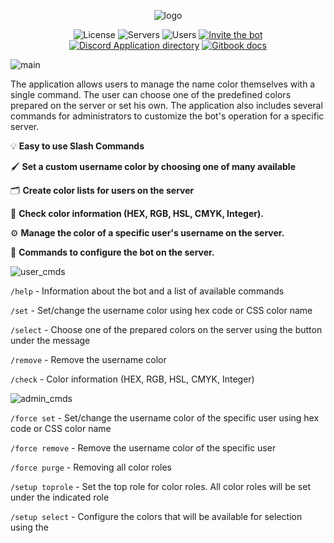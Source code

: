 <div align="center">
    
![logo](https://github.com/user-attachments/assets/7db45e2e-c4d7-413d-8b42-c6ab34b84162)

![License](https://img.shields.io/github/license/kaaroll99/HueTweaker.svg?style=for-the-badge&logo=unlicense&logoColor=white)
![Servers](https://img.shields.io/badge/dynamic/json?url=https://discordbotlist.com/api/v1/bots/1209187999934578738&query=$.stats.guilds&style=for-the-badge&label=servers&color=5865F2&logo=serverless&logoColor=white)
![Users](https://img.shields.io/badge/dynamic/json?url=https://discordbotlist.com/api/v1/bots/1209187999934578738&query=$.stats.users&style=for-the-badge&label=users&color=5865F2&logo=cilium&logoColor=white)
[![Invite the bot](https://img.shields.io/badge/Invite_the_bot-FE5F50?style=for-the-badge)](https://discord.com/api/oauth2/authorize?client_id=1209187999934578738&permissions=1099981745184&scope=bot)
[![Discord Application directory](https://img.shields.io/badge/Discord_App_directory-2b2d31?style=for-the-badge&logo=discord&logoColor=white)](https://discord.com/application-directory/1209187999934578738)
[![Gitbook docs](https://img.shields.io/badge/Gitbook_docs-BBDDE5?style=for-the-badge&logo=gitbook&logoColor=black)](https://huetweaker.gitbook.io/docs/)
</div>

![main](https://i.imgur.com/tiT3UZU.png)

The application allows users to manage the name color themselves with a single command. The user can choose one of the predefined colors prepared on the server or set his own. The application also includes several commands for administrators to customize the bot's operation for a specific server.

💡 **Easy to use Slash Commands**

🖌️ **Set a custom username color by choosing one of many available**

🗂️ **Create color lists for users on the server**

🔎 **Check color information (HEX, RGB, HSL, CMYK, Integer).**

⚙️ **Manage the color of a specific user's username on the server.**

💫 **Commands to configure the bot on the server.**

![user_cmds](https://i.imgur.com/OCvLYDj.png)

`/help` - Information about the bot and a list of available commands

`/set` - Set/change the username color using hex code or CSS color name

`/select` - Choose one of the prepared colors on the server using the button under the message

`/remove` - Remove the username color

`/check` - Color information (HEX, RGB, HSL, CMYK, Integer)

![admin_cmds](https://i.imgur.com/qRIeqY9.png)

`/force set` - Set/change the username color of the specific user using hex code or CSS color name

`/force remove` - Remove the username color of the specific user

`/force purge` - Removing all color roles

`/setup toprole` - Set the top role for color roles. All color roles will be set under the indicated role

`/setup select` - Configure the colors that will be available for selection using the 